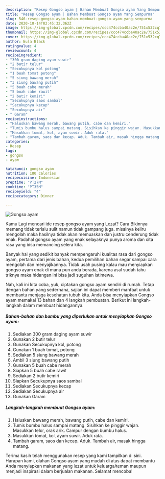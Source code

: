 ```yaml
---
description: "Resep Gongso ayam | Bahan Membuat Gongso ayam Yang Sempurna"
title: "Resep Gongso ayam | Bahan Membuat Gongso ayam Yang Sempurna"
slug: 546-resep-gongso-ayam-bahan-membuat-gongso-ayam-yang-sempurna
date: 2020-10-14T02:45:32.362Z
image: https://img-global.cpcdn.com/recipes/ccc474ccba40ac2e/751x532cq70/gongso-ayam-foto-resep-utama.jpg
thumbnail: https://img-global.cpcdn.com/recipes/ccc474ccba40ac2e/751x532cq70/gongso-ayam-foto-resep-utama.jpg
cover: https://img-global.cpcdn.com/recipes/ccc474ccba40ac2e/751x532cq70/gongso-ayam-foto-resep-utama.jpg
author: Eula Black
ratingvalue: 4
reviewcount: 4
recipeingredient:
- "300 gram daging ayam suwir"
- "2 butir telur"
- "Secukupnya kol potong"
- "1 buah tomat potong"
- "5 siung bawang merah"
- "3 siung bawang putih"
- "5 buah cabe merah"
- "5 buah cabe rawit"
- "2 butir kemiri"
- "Secukupnya saos sambal"
- "Secukupnya kecap"
- "Secukupnya air"
- " Garam"
recipeinstructions:
- "Haluskan bawang merah, bawang putih, cabe dan kemiri."
- "Tumis bumbu halus sampai matang. Sisihkan ke pinggir wajan. Masukkan telor, orak arik. Campur dengan bumbu halus."
- "Masukkan tomat, kol, ayam suwir. Aduk rata."
- "Tambah garam, saos dan kecap. Aduk. Tambah air, masak hingga matang."
categories:
- Resep
tags:
- gongso
- ayam

katakunci: gongso ayam 
nutrition: 180 calories
recipecuisine: Indonesian
preptime: "PT27M"
cooktime: "PT35M"
recipeyield: "4"
recipecategory: Dinner

---
```



![Gongso ayam](https://img-global.cpcdn.com/recipes/ccc474ccba40ac2e/751x532cq70/gongso-ayam-foto-resep-utama.jpg)

Kamu Lagi mencari ide resep gongso ayam yang Lezat? Cara Bikinnya memang tidak terlalu sulit namun tidak gampang juga. misalnya keliru mengolah maka hasilnya tidak akan memuaskan dan justru cenderung tidak enak. Padahal gongso ayam yang enak selayaknya punya aroma dan cita rasa yang bisa memancing selera kita.



Banyak hal yang sedikit banyak mempengaruhi kualitas rasa dari gongso ayam, pertama dari jenis bahan, kedua pemilihan bahan segar sampai cara mengolah dan menyajikannya. Tidak usah pusing kalau mau menyiapkan gongso ayam enak di mana pun anda berada, karena asal sudah tahu triknya maka hidangan ini bisa jadi suguhan istimewa.


Nah, kali ini kita coba, yuk, ciptakan gongso ayam sendiri di rumah. Tetap dengan bahan yang sederhana, sajian ini dapat memberi manfaat untuk membantu menjaga kesehatan tubuh kita. Anda bisa menyiapkan Gongso ayam memakai 13 bahan dan 4 langkah pembuatan. Berikut ini langkah-langkah dalam membuat hidangannya.

<!--inarticleads1-->

##### Bahan-bahan dan bumbu yang diperlukan untuk menyiapkan Gongso ayam:

1. Sediakan 300 gram daging ayam suwir
1. Gunakan 2 butir telur
1. Gunakan Secukupnya kol, potong
1. Gunakan 1 buah tomat, potong
1. Sediakan 5 siung bawang merah
1. Ambil 3 siung bawang putih
1. Gunakan 5 buah cabe merah
1. Siapkan 5 buah cabe rawit
1. Sediakan 2 butir kemiri
1. Siapkan Secukupnya saos sambal
1. Sediakan Secukupnya kecap
1. Sediakan Secukupnya air
1. Gunakan  Garam




<!--inarticleads2-->

##### Langkah-langkah membuat Gongso ayam:

1. Haluskan bawang merah, bawang putih, cabe dan kemiri.
1. Tumis bumbu halus sampai matang. Sisihkan ke pinggir wajan. Masukkan telor, orak arik. Campur dengan bumbu halus.
1. Masukkan tomat, kol, ayam suwir. Aduk rata.
1. Tambah garam, saos dan kecap. Aduk. Tambah air, masak hingga matang.




Terima kasih telah menggunakan resep yang kami tampilkan di sini. Harapan kami, olahan Gongso ayam yang mudah di atas dapat membantu Anda menyiapkan makanan yang lezat untuk keluarga/teman maupun menjadi inspirasi dalam berjualan makanan. Selamat mencoba!
